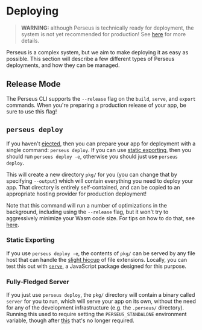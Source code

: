 # Deploying

> **WARNING:** although Perseus is technically ready for deployment, the system is not yet recommended for production! See [here](:reference/what-is-perseus.md#how-stable-is-it) for more details.

Perseus is a complex system, but we aim to make deploying it as easy as possible. This section will describe a few different types of Perseus deployments, and how they can be managed.

## Release Mode

The Perseus CLI supports the `--release` flag on the `build`, `serve`, and `export` commands. When you're preparing a production release of your app, be sure to use this flag!

## `perseus deploy`

If you haven't [ejected](:reference/ejecting), then you can prepare your app for deployment with a single command: `perseus deploy`. If you can use [static exporting](:reference/exporting), then you should run `perseus deploy -e`, otherwise you should just use `perseus deploy`.

This will create a new directory `pkg/` for you (you can change that by specifying `--output`) which will contain everything you need to deploy your app. That directory is entirely self-contained, and can be copied to an appropriate hosting provider for production deployment!

Note that this command will run a number of optimizations in the background, including using the `--release` flag, but it won't try to aggressively minimize your Wasm code size. For tips on how to do that, see [here](:reference/deploying/size).

### Static Exporting

If you use `perseus deploy -e`, the contents of `pkg/` can be served by any file host that can handle the [slight hiccup](:reference/exporting#file-extensions) of file extensions. Locally, you can test this out with [`serve`](https://github.com/vercel/serve), a JavaScript package designed for this purpose.

### Fully-Fledged Server

If you just use `perseus deploy`, the `pkg/` directory will contain a binary called `server` for you to run, which will serve your app on its own, without the need for any of the development infrastructure (e.g. the `.perseus/` directory). Running this used to require setting the `PERSEUS_STANDALONE` environment variable, though after [this](https://github.com/arctic-hen7/perseus/issues/87) that's no longer required.
